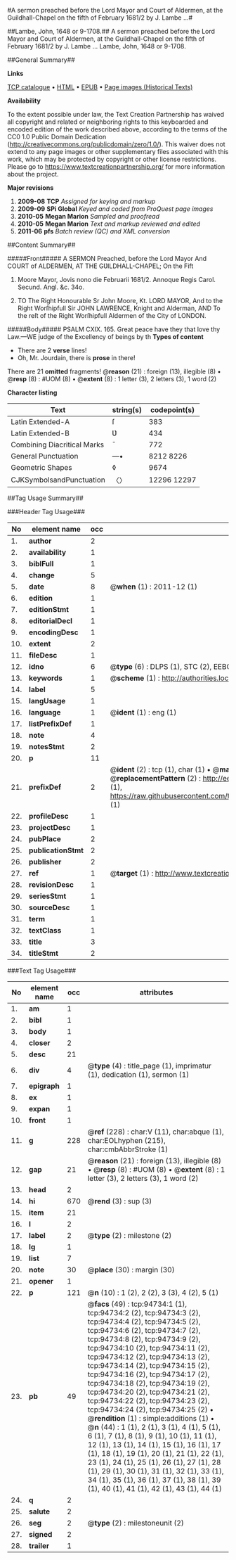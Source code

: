 #A sermon preached before the Lord Mayor and Court of Aldermen, at the Guildhall-Chapel on the fifth of February 1681/2 by J. Lambe ...#

##Lambe, John, 1648 or 9-1708.##
A sermon preached before the Lord Mayor and Court of Aldermen, at the Guildhall-Chapel on the fifth of February 1681/2 by J. Lambe ...
Lambe, John, 1648 or 9-1708.

##General Summary##

**Links**

[TCP catalogue](http://www.ota.ox.ac.uk/tcp/)  • 
[HTML](http://tei.it.ox.ac.uk/tcp/Texts-HTML/free/A70/A70459.html)  • 
[EPUB](http://tei.it.ox.ac.uk/tcp/Texts-EPUB/free/A70/A70459.epub) • 
[Page images (Historical Texts)](https://historicaltexts.jisc.ac.uk/eebo-12866262e)

**Availability**

To the extent possible under law, the Text Creation Partnership has waived all copyright and related or neighboring rights to this keyboarded and encoded edition of the work described above, according to the terms of the CC0 1.0 Public Domain Dedication (http://creativecommons.org/publicdomain/zero/1.0/). This waiver does not extend to any page images or other supplementary files associated with this work, which may be protected by copyright or other license restrictions. Please go to https://www.textcreationpartnership.org/ for more information about the project.

**Major revisions**

1. __2009-08__ __TCP__ *Assigned for keying and markup*
1. __2009-09__ __SPi Global__ *Keyed and coded from ProQuest page images*
1. __2010-05__ __Megan Marion__ *Sampled and proofread*
1. __2010-05__ __Megan Marion__ *Text and markup reviewed and edited*
1. __2011-06__ __pfs__ *Batch review (QC) and XML conversion*

##Content Summary##

#####Front#####
A SERMON Preached, before the Lord Mayor And COURT of ALDERMEN, AT THE GƲILDHALL-CHAPEL; On the Fift
1. Moore Mayor, Jovis nono die Februarii 1681/2. Annoque Regis Carol. Secund. Angl. &c. 34o.

1. TO The Right Honourable Sr John Moore, Kt. LORD MAYOR, And to the Right Worſhipfull Sir JOHN LAWRENCE, Knight and Alderman, AND To the reſt of the Right Worſhipfull Aldermen of the City of LONDON.

#####Body#####
PSALM CXIX. 165. Great peace have they that love thy Law.—WE judge of the Excellency of beings by th
**Types of content**

  * There are 2 **verse** lines!
  * Oh, Mr. Jourdain, there is **prose** in there!

There are 21 **omitted** fragments! 
 @__reason__ (21) : foreign (13), illegible (8)  •  @__resp__ (8) : #UOM (8)  •  @__extent__ (8) : 1 letter (3), 2 letters (3), 1 word (2)

**Character listing**


|Text|string(s)|codepoint(s)|
|---|---|---|
|Latin Extended-A|ſ|383|
|Latin Extended-B|Ʋ|434|
|Combining             Diacritical Marks|̄|772|
|General Punctuation|—•|8212 8226|
|Geometric Shapes|◊|9674|
|CJKSymbolsandPunctuation|〈〉|12296 12297|

##Tag Usage Summary##

###Header Tag Usage###

|No|element name|occ|attributes|
|---|---|---|---|
|1.|__author__|2||
|2.|__availability__|1||
|3.|__biblFull__|1||
|4.|__change__|5||
|5.|__date__|8| @__when__ (1) : 2011-12 (1)|
|6.|__edition__|1||
|7.|__editionStmt__|1||
|8.|__editorialDecl__|1||
|9.|__encodingDesc__|1||
|10.|__extent__|2||
|11.|__fileDesc__|1||
|12.|__idno__|6| @__type__ (6) : DLPS (1), STC (2), EEBO-CITATION (1), OCLC (1), VID (1)|
|13.|__keywords__|1| @__scheme__ (1) : http://authorities.loc.gov/ (1)|
|14.|__label__|5||
|15.|__langUsage__|1||
|16.|__language__|1| @__ident__ (1) : eng (1)|
|17.|__listPrefixDef__|1||
|18.|__note__|4||
|19.|__notesStmt__|2||
|20.|__p__|11||
|21.|__prefixDef__|2| @__ident__ (2) : tcp (1), char (1)  •  @__matchPattern__ (2) : ([0-9\-]+):([0-9IVX]+) (1), (.+) (1)  •  @__replacementPattern__ (2) : http://eebo.chadwyck.com/downloadtiff?vid=$1&page=$2 (1), https://raw.githubusercontent.com/textcreationpartnership/Texts/master/tcpchars.xml#$1 (1)|
|22.|__profileDesc__|1||
|23.|__projectDesc__|1||
|24.|__pubPlace__|2||
|25.|__publicationStmt__|2||
|26.|__publisher__|2||
|27.|__ref__|1| @__target__ (1) : http://www.textcreationpartnership.org/docs/. (1)|
|28.|__revisionDesc__|1||
|29.|__seriesStmt__|1||
|30.|__sourceDesc__|1||
|31.|__term__|1||
|32.|__textClass__|1||
|33.|__title__|3||
|34.|__titleStmt__|2||


###Text Tag Usage###

|No|element name|occ|attributes|
|---|---|---|---|
|1.|__am__|1||
|2.|__bibl__|1||
|3.|__body__|1||
|4.|__closer__|2||
|5.|__desc__|21||
|6.|__div__|4| @__type__ (4) : title_page (1), imprimatur (1), dedication (1), sermon (1)|
|7.|__epigraph__|1||
|8.|__ex__|1||
|9.|__expan__|1||
|10.|__front__|1||
|11.|__g__|228| @__ref__ (228) : char:V (11), char:abque (1), char:EOLhyphen (215), char:cmbAbbrStroke (1)|
|12.|__gap__|21| @__reason__ (21) : foreign (13), illegible (8)  •  @__resp__ (8) : #UOM (8)  •  @__extent__ (8) : 1 letter (3), 2 letters (3), 1 word (2)|
|13.|__head__|2||
|14.|__hi__|670| @__rend__ (3) : sup (3)|
|15.|__item__|21||
|16.|__l__|2||
|17.|__label__|2| @__type__ (2) : milestone (2)|
|18.|__lg__|1||
|19.|__list__|7||
|20.|__note__|30| @__place__ (30) : margin (30)|
|21.|__opener__|1||
|22.|__p__|121| @__n__ (10) : 1 (2), 2 (2), 3 (3), 4 (2), 5 (1)|
|23.|__pb__|49| @__facs__ (49) : tcp:94734:1 (1), tcp:94734:2 (2), tcp:94734:3 (2), tcp:94734:4 (2), tcp:94734:5 (2), tcp:94734:6 (2), tcp:94734:7 (2), tcp:94734:8 (2), tcp:94734:9 (2), tcp:94734:10 (2), tcp:94734:11 (2), tcp:94734:12 (2), tcp:94734:13 (2), tcp:94734:14 (2), tcp:94734:15 (2), tcp:94734:16 (2), tcp:94734:17 (2), tcp:94734:18 (2), tcp:94734:19 (2), tcp:94734:20 (2), tcp:94734:21 (2), tcp:94734:22 (2), tcp:94734:23 (2), tcp:94734:24 (2), tcp:94734:25 (2)  •  @__rendition__ (1) : simple:additions (1)  •  @__n__ (44) : 1 (1), 2 (1), 3 (1), 4 (1), 5 (1), 6 (1), 7 (1), 8 (1), 9 (1), 10 (1), 11 (1), 12 (1), 13 (1), 14 (1), 15 (1), 16 (1), 17 (1), 18 (1), 19 (1), 20 (1), 21 (1), 22 (1), 23 (1), 24 (1), 25 (1), 26 (1), 27 (1), 28 (1), 29 (1), 30 (1), 31 (1), 32 (1), 33 (1), 34 (1), 35 (1), 36 (1), 37 (1), 38 (1), 39 (1), 40 (1), 41 (1), 42 (1), 43 (1), 44 (1)|
|24.|__q__|2||
|25.|__salute__|2||
|26.|__seg__|2| @__type__ (2) : milestoneunit (2)|
|27.|__signed__|2||
|28.|__trailer__|1||
